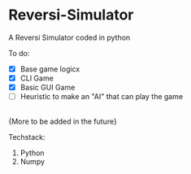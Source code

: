 # Reversi-Simulator
A Reversi Simulator coded in python

To do:
- [x] Base game logicx
- [x] CLI Game
- [x] Basic GUI Game
- [ ] Heuristic to make an "AI" that can play the game
<br>
{More to be added in the future}
<br>

Techstack:

1. Python
1. Numpy

